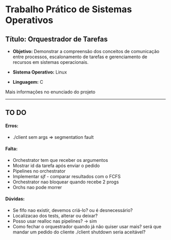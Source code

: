 # **Trabalho Prático de Sistemas Operativos** 

## **Título:** Orquestrador de Tarefas 

* **Objetivo:** Demonstrar a compreensão dos conceitos de comunicação entre processos, escalonamento de tarefas e gerenciamento de recursos em sistemas operacionais.

* **Sistema Operativo:** Linux 
* **Linguagem:** C



Mais informações no enunciado do projeto

--------------------------------------------------------------------------------------------------------------------------------------------


## **TO DO**

#### Erros:

* ./client sem args => segmentation fault


#### Falta:

* Orchestrator tem que receber os argumentos
* Mostrar id da tarefa após enviar o pedido
* Pipelines no orchestrator
* Implementar sjf - comparar resultados com o FCFS
* Orchestrator nao bloquear quando recebe 2 progs
* Orchs nao pode morrer


#### Dúvidas:
* Se fifo nao existir, devemos criá-lo? ou é desnecessário?
* Localizacao dos tests, alterar ou deixar?
* Posso usar realloc nas pipelines? -> sim
* Como fechar o orquestrador quando já não quiser usar mais? será que mandar um pedido do cliente ./client shutdown seria aceitável?

